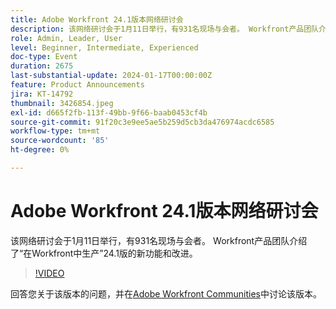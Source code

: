```yaml
---
title: Adobe Workfront 24.1版本网络研讨会
description: 该网络研讨会于1月11日举行，有931名现场与会者。 Workfront产品团队介绍了“在Workfront中生产”24.1版的新功能和改进。
role: Admin, Leader, User
level: Beginner, Intermediate, Experienced
doc-type: Event
duration: 2675
last-substantial-update: 2024-01-17T00:00:00Z
feature: Product Announcements
jira: KT-14792
thumbnail: 3426854.jpeg
exl-id: d665f2fb-113f-49bb-9f66-baab0453cf4b
source-git-commit: 91f20c3e9ee5ae5b259d5cb3da476974acdc6585
workflow-type: tm+mt
source-wordcount: '85'
ht-degree: 0%

---
```


# Adobe Workfront 24.1版本网络研讨会

该网络研讨会于1月11日举行，有931名现场与会者。 Workfront产品团队介绍了“在Workfront中生产”24.1版的新功能和改进。

>[!VIDEO](https://video.tv.adobe.com/v/3426854/?learn=on)

回答您关于该版本的问题，并在[Adobe Workfront Communities](https://experienceleaguecommunities.adobe.com/t5/workfront-discussions/event-follow-up-adobe-workfront-24-1-release-webinar/td-p/645442?profile.language=en)中讨论该版本。
